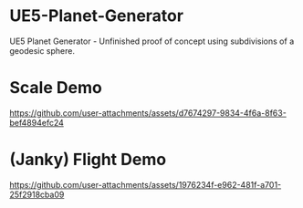 # UE5-Planet-Generator
UE5 Planet Generator - Unfinished proof of concept using subdivisions of a geodesic sphere.


# Scale Demo


https://github.com/user-attachments/assets/d7674297-9834-4f6a-8f63-bef4894efc24


# (Janky) Flight Demo

https://github.com/user-attachments/assets/1976234f-e962-481f-a701-25f2918cba09


